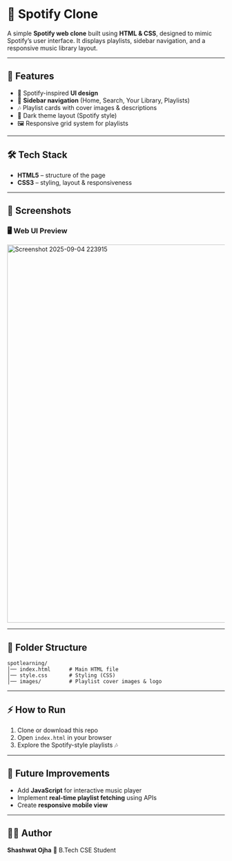 # 🎵 Spotify Clone

A simple **Spotify web clone** built using **HTML & CSS**, designed to mimic Spotify’s user interface. It displays playlists, sidebar navigation, and a responsive music library layout.

---

## 🚀 Features

* 🎨 Spotify-inspired **UI design**
* 📂 **Sidebar navigation** (Home, Search, Your Library, Playlists)
* 🎶 Playlist cards with cover images & descriptions
* 🌙 Dark theme layout (Spotify style)
* 🖼️ Responsive grid system for playlists

---

## 🛠️ Tech Stack

* **HTML5** – structure of the page
* **CSS3** – styling, layout & responsiveness

---

## 📸 Screenshots


### 🖥️ Web UI Preview

<img width="1895" height="874" alt="Screenshot 2025-09-04 223915" src="https://github.com/user-attachments/assets/3538639a-3c66-4dda-90a4-5da515691011" />


---

## 📂 Folder Structure

```
spotlearning/
│── index.html      # Main HTML file  
│── style.css       # Styling (CSS)  
│── images/         # Playlist cover images & logo  
```

---

## ⚡ How to Run

1. Clone or download this repo
2. Open `index.html` in your browser
3. Explore the Spotify-style playlists 🎶

---

## 📌 Future Improvements

* Add **JavaScript** for interactive music player
* Implement **real-time playlist fetching** using APIs
* Create **responsive mobile view**

---

## 👨‍💻 Author

**Shashwat Ojha**
🚀 B.Tech CSE Student 

